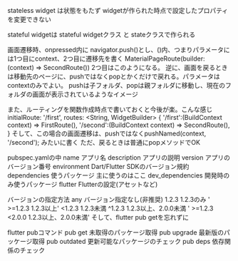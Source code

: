 stateless widget は状態をもたず widgetが作られた時点で設定したプロパティを変更できない

stateful widgetは stateful widgetクラス と stateクラスで作られる

画面遷移時、onpressed内に navigator.push()とし、()内、つまりパラメータには1つ目にcontext、2つ目に遷移先を書く
MaterialPageRoute(builder: (context) => SecondRoute()) 2つ目はこのようになる。
逆に、画面を戻るときは移動先のページに、pushではなくpopとかくだけで戻れる。パラメータはcontextのみでよい。
pushは子フォルダ、popは親フォルダに移動し、現在のフォルダの画面が表示されているようなイメージ

また、ルーティングを関数作成時点で書いておくと今後が楽。こんな感じ
initialRoute: '/first',
routes: <String, WidgetBuilder> {
  '/first':(BuildContext context) => FirstRoute(),
  '/second':(BuildContext context) => SecondRoute(),
}
そして、この場合の画面遷移は、pushではなくpushNamed(context, '/second'); みたいに書く
ただ、戻るときは普通にpopメソッドでOK

pubspec.yamlの中
name                アプリ名
description         アプリの説明
version             アプリのバージョン番号
environment         Dart/Flutter SDKのバージョン規約
dependencies        使うパッケージ     主に使うのはここ
dev_dependencies    開発時のみ使うパッケージ
flutter             Flutterの設定(アセットなど)

バージョンの指定方法
any                 バージョン指定なし(非推奨)
1.2.3               1.2.3のみ
' >=1.2.3           1.2.3以上'
<1.2.3              1.2.3未満
^1.2.3              1.2.3以上、2.0.0未満
' >=1.2.3 <2.0.0    1.2.3以上、2.0.0未満'
そして、flutter pub getを忘れずに

flutter pubコマンド
pub get             未取得のパッケージ取得
pub upgrade         最新版のパッケージ取得
pub outdated        更新可能なパッケージのチェック
pub deps            依存関係のチェック

